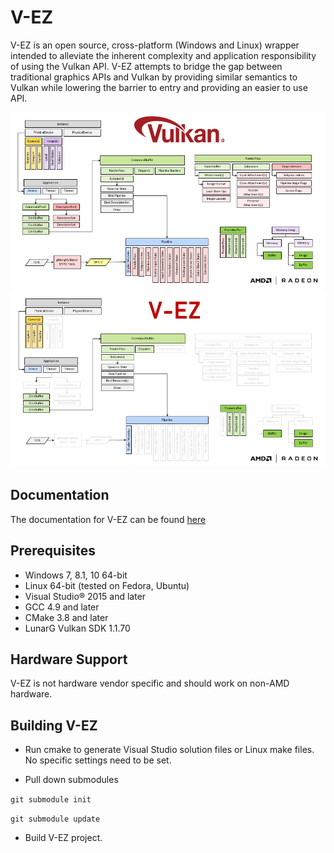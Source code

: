 # V-EZ

V-EZ is an open source, cross-platform (Windows and Linux) wrapper intended to alleviate the inherent complexity and application responsibility of using the Vulkan API. V-EZ attempts to bridge the gap between traditional graphics APIs and Vulkan by providing similar semantics to Vulkan while lowering the barrier to entry and providing an easier to use API.

<img src="https://github.com/GPGPU-Desigh-Agents/V-EZ/blob/master/Docs/img/VulkanAPI.PNG" />

<img src="https://github.com/GPGPU-Desigh-Agents/V-EZ/blob/master/Docs/img/V-EZ.PNG" />

## Documentation

The documentation for V-EZ can be found [here](https://gpuopen-librariesandsdks.github.io/V-EZ/)
## Prerequisites

* Windows 7, 8.1, 10 64-bit
* Linux 64-bit (tested on Fedora, Ubuntu)
* Visual Studio&reg; 2015 and later
* GCC 4.9 and later
* CMake 3.8 and later
* LunarG Vulkan SDK 1.1.70

## Hardware Support

V-EZ is not hardware vendor specific and should work on non-AMD hardware.

## Building V-EZ

- Run cmake to generate Visual Studio solution files or Linux make files.  No specific settings need to be set.

- Pull down submodules

`git submodule init`

`git submodule update`

- Build V-EZ project.
